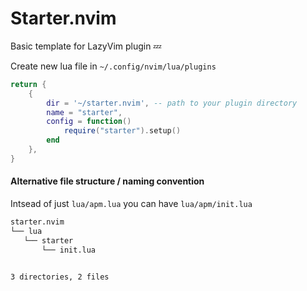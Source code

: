 # Starter.nvim
Basic template for LazyVim plugin 💤

Create new lua file in `~/.config/nvim/lua/plugins`

```lua
return {
    {
        dir = '~/starter.nvim', -- path to your plugin directory
        name = "starter",
        config = function()
            require("starter").setup()
        end
    },
}
```

#### Alternative file structure / naming convention

Intsead of just `lua/apm.lua` you can have `lua/apm/init.lua`

```bash
starter.nvim
└── lua
   └── starter
       └── init.lua


3 directories, 2 files
```
